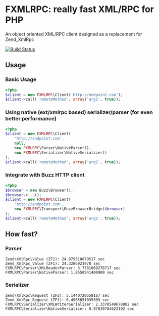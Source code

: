 # FXMLRPC: really fast XML/RPC for PHP
An object oriented XML/RPC client designed as a replacement for Zend_XmlRpc


[![Build Status](https://secure.travis-ci.org/lstrojny/fxmlrpc.png)](http://travis-ci.org/lstrojny/fxmlrpc)

## Usage

### Basic Usage
```php
<?php
$client = new FXMLRPC\Client('http://endpoint.com');
$client->call('remoteMethod', array('arg1', true));
```


### Using native (ext/xmlrpc based) serializer/parser (for even better performance)
```php
<?php
$client = new FXMLRPC\Client(
    'http://endpoint.com',
    null,
    new FXMLRPC\Parser\NativeParser(),
    new FXMLRPC\Serializer\NativeSerializer()
);
$client->call('remoteMethod', array('arg1', true));
```

### Integrate with Buzz HTTP client
```php
<?php
$browser = new Buzz\Browser();
$browser->...();
$client = new FXMLRPC\Client(
    'http://endpoint.com',
    new FXMLRPC\Transport\BuzzBrowserBridge($browser)
);
$client->call('remoteMethod', array('arg1', true));
```

## How fast?

### Parser
```
Zend\XmlRpc\Value (ZF2): 24.879510879517 sec
Zend_XmlRpc_Value (ZF1): 24.3286921978 sec
FXMLRPC\Parser\XMLReaderParser: 3.7781069278717 sec
FXMLRPC\Parser\NativeParser: 1.8550541400909 sec
```

### Serializer
```
Zend\XmlRpc\Request (ZF2): 5.1440720558167 sec
Zend_XmlRpc_Request (ZF1): 6.4965651035309 sec
FXMLRPC\Serializer\XMLWriterSerializer: 2.3370549678802 sec
FXMLRPC\Serializer\NativeSerializer: 0.97839784622192 sec
```
